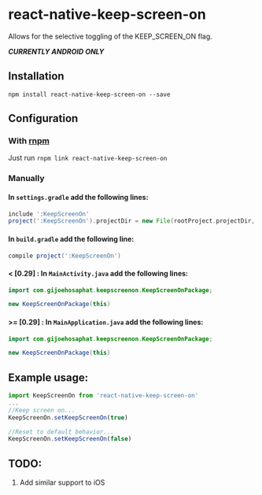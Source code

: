 # react-native-keep-screen-on
Allows for the selective toggling of the KEEP_SCREEN_ON flag.

***CURRENTLY ANDROID ONLY***

## Installation ##
`npm install react-native-keep-screen-on --save`

## Configuration
### With [rnpm](https://github.com/rnpm/rnpm)
Just run `rnpm link react-native-keep-screen-on`

### Manually

#### In `settings.gradle` add the following lines:

```groovy
include ':KeepScreenOn'
project(':KeepScreenOn').projectDir = new File(rootProject.projectDir, '../node_modules/react-native-keep-screen-on/android')
```

#### In `build.gradle` add the following line:

```groovy
compile project(':KeepScreenOn')
```

#### < [0.29] : In `MainActivity.java` add the following lines:

```java
import com.gijoehosaphat.keepscreenon.KeepScreenOnPackage;
```

```java
new KeepScreenOnPackage(this)
```
#### >= [0.29] : In `MainApplication.java` add the following lines:

```java
import com.gijoehosaphat.keepscreenon.KeepScreenOnPackage;
```

```java
new KeepScreenOnPackage(this)
```

## Example usage:

```javascript
import KeepScreenOn from 'react-native-keep-screen-on'
...
//Keep screen on...
KeepScreenOn.setKeepScreenOn(true)

//Reset to default behavior...
KeepScreenOn.setKeepScreenOn(false)
```

## TODO:
1. Add similar support to iOS
